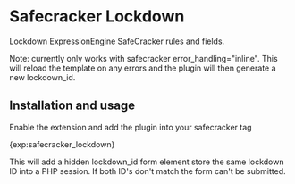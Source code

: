 # Safecracker Lockdown

Lockdown ExpressionEngine SafeCracker rules and fields.

Note: currently only works with safecracker error_handling="inline".
This will reload the template on any errors and the plugin will then generate a new lockdown_id.


## Installation and usage

Enable the extension and add the plugin into your safecracker tag

{exp:safecracker_lockdown}

This will add a hidden lockdown_id form element store the same lockdown ID 
into a PHP session. If both ID's don't match the form can't be submitted.
